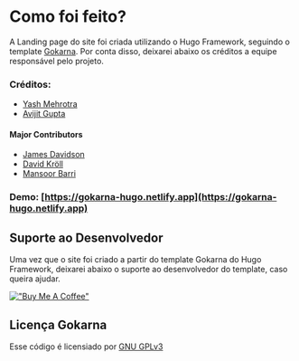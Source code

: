 # Como foi feito?

A Landing page do site foi criada utilizando o Hugo Framework, seguindo o template [Gokarna](https://github.com/gokarna-theme/gokarna-hugo). Por conta disso, deixarei abaixo os créditos a equipe responsável pelo projeto.

### Créditos:

- [Yash Mehrotra](https://yashmehrotra.com)
- [Avijit Gupta](https://twitter.com/526avijit)

#### Major Contributors

- [James Davidson](https://jamesdavidson.xyz)
- [David Kröll](https://davidkroell.com)
- [Mansoor Barri](https://mansoorbarri.com)

### Demo: [https://gokarna-hugo.netlify.app](https://gokarna-hugo.netlify.app)

## Suporte ao Desenvolvedor

Uma vez que o site foi criado a partir do template Gokarna do Hugo Framework, deixarei abaixo o suporte ao desenvolvedor do template, caso queira ajudar.

[!["Buy Me A Coffee"](https://www.buymeacoffee.com/assets/img/custom_images/orange_img.png)](https://www.buymeacoffee.com/avijitgupta)

## Licença Gokarna

Esse código é licensiado por [GNU GPLv3](https://www.gnu.org/licenses/gpl-3.0.html)
